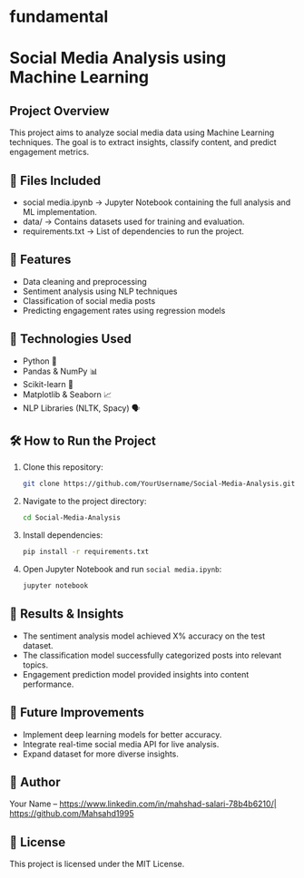 # fundamental

# Social Media Analysis using Machine Learning

##  Project Overview
This project aims to analyze social media data using Machine Learning techniques. The goal is to extract insights, classify content, and predict engagement metrics.

## 📂 Files Included
- social media.ipynb → Jupyter Notebook containing the full analysis and ML implementation.
- data/ → Contains datasets used for training and evaluation.
- requirements.txt → List of dependencies to run the project.

## 🚀 Features
- Data cleaning and preprocessing
- Sentiment analysis using NLP techniques
- Classification of social media posts
- Predicting engagement rates using regression models

## 📌 Technologies Used
- Python 🐍
- Pandas & NumPy 📊
- Scikit-learn 🤖
- Matplotlib & Seaborn 📈
- NLP Libraries (NLTK, Spacy) 🗣️

## 🛠️ How to Run the Project
1. Clone this repository:
   ```bash
   git clone https://github.com/YourUsername/Social-Media-Analysis.git
   ```
2. Navigate to the project directory:
   ```bash
   cd Social-Media-Analysis
   ```
3. Install dependencies:
   ```bash
   pip install -r requirements.txt
   ```
4. Open Jupyter Notebook and run `social media.ipynb`:
   ```bash
   jupyter notebook
   ```

## 📢 Results & Insights
- The sentiment analysis model achieved X% accuracy on the test dataset.
- The classification model successfully categorized posts into relevant topics.
- Engagement prediction model provided insights into content performance.

## 🌟 Future Improvements
- Implement deep learning models for better accuracy.
- Integrate real-time social media API for live analysis.
- Expand dataset for more diverse insights.

## 📝 Author
Your Name –  https://www.linkedin.com/in/mahshad-salari-78b4b6210/| https://github.com/Mahsahd1995

## 📜 License
This project is licensed under the MIT License.

